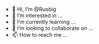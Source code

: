 - 👋 Hi, I’m @Rusbig
- 👀 I’m interested in ...
- 🌱 I’m currently learning ...
- 💞️ I’m looking to collaborate on ...
- 📫 How to reach me ...

<!---
Rusbig/Rusbig is a ✨ special ✨ repository because its `README.md` (this file) appears on your GitHub profile.
You can click the Preview link to take a look at your changes.
--->

